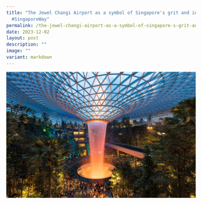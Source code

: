 ```yaml
---
title: "The Jewel Changi Airport as a symbol of Singapore's grit and innovation
  #SingaporeWay"
permalink: /the-jewel-changi-airport-as-a-symbol-of-singapore-s-grit-and-innovation-singaporeway/
date: 2023-12-02
layout: post
description: ""
image: ""
variant: markdown
---
```

![](/images/connexionsg/2023/Jewel.jpg)